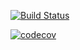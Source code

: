[![Build Status](https://travis-ci.org/bryan-acuna/Risk-Group-Project.svg?branch=master)](https://travis-ci.org/bryan-acuna/Risk-Group-Project)

[![codecov](https://codecov.io/gh/bryan-acuna/Risk-Group-Project/branch/master/graph/badge.svg)](https://codecov.io/gh/bryan-acuna/Risk-Group-Project)